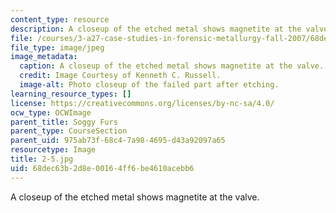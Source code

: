 ```yaml
---
content_type: resource
description: A closeup of the etched metal shows magnetite at the valve.
file: /courses/3-a27-case-studies-in-forensic-metallurgy-fall-2007/68dec63b2d8e00164ff6be4610acebb6_2-5.jpg
file_type: image/jpeg
image_metadata:
  caption: A closeup of the etched metal shows magnetite at the valve.
  credit: Image Courtesy of Kenneth C. Russell.
  image-alt: Photo closeup of the failed part after etching.
learning_resource_types: []
license: https://creativecommons.org/licenses/by-nc-sa/4.0/
ocw_type: OCWImage
parent_title: Soggy Furs
parent_type: CourseSection
parent_uid: 975ab73f-68c4-7a98-4695-d43a92097a65
resourcetype: Image
title: 2-5.jpg
uid: 68dec63b-2d8e-0016-4ff6-be4610acebb6
---
```

A closeup of the etched metal shows magnetite at the valve.
